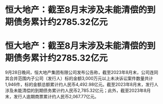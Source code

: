 # 恒大地产：截至8月末涉及未能清偿的到期债务累计约2785.32亿元

# 恒大地产：截至8月末涉及未能清偿的到期债务累计约2785.32亿元

9月28日晚间，恒大地产集团有限公司发布公告称，截至2023年8月末，公司连同其合并范围内子公司（发行人）标的金额3,000万元以上未决诉讼案件数量共计1,946件，标的金额总额累计约人民币4,492.98亿元。截至2023年8月末，发行人涉及未能清偿的到期债务累计约人民币2,785.32亿元；此外，截至2023年8月末，发行人逾期商票累计约人民币2,067.77亿元。

